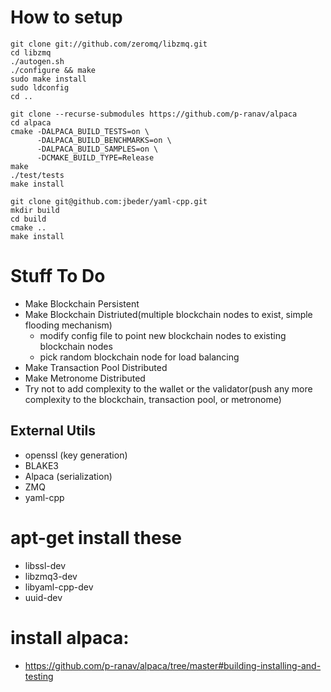 # How to setup

```
git clone git://github.com/zeromq/libzmq.git
cd libzmq
./autogen.sh 
./configure && make
sudo make install
sudo ldconfig
cd ..

git clone --recurse-submodules https://github.com/p-ranav/alpaca
cd alpaca
cmake -DALPACA_BUILD_TESTS=on \
      -DALPACA_BUILD_BENCHMARKS=on \
      -DALPACA_BUILD_SAMPLES=on \
      -DCMAKE_BUILD_TYPE=Release
make
./test/tests
make install

git clone git@github.com:jbeder/yaml-cpp.git
mkdir build
cd build
cmake ..
make install
```

# Stuff To Do
* Make Blockchain Persistent
* Make Blockchain Distriuted(multiple blockchain nodes to exist, simple flooding mechanism)
  * modify config file to point new blockchain nodes to existing blockchain nodes
  * pick random blockchain node for load balancing
* Make Transaction Pool Distributed
* Make Metronome Distributed
* Try not to add complexity to the wallet or the validator(push any more complexity to the blockchain, transaction pool, or metronome)

## External Utils
* openssl (key generation)
* BLAKE3
* Alpaca (serialization)
* ZMQ
* yaml-cpp

# apt-get install these
* libssl-dev
* libzmq3-dev
* libyaml-cpp-dev
* uuid-dev

# install alpaca:
* https://github.com/p-ranav/alpaca/tree/master#building-installing-and-testing





